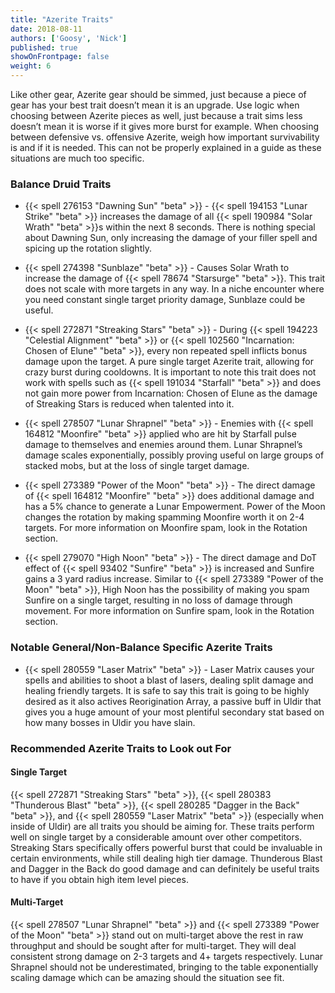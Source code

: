 ```yaml
---
title: "Azerite Traits"
date: 2018-08-11
authors: ['Goosy', 'Nick']
published: true
showOnFrontpage: false
weight: 6
---
```


Like other gear, Azerite gear should be simmed, just because a piece of gear has your best trait doesn’t mean it is an upgrade. Use logic when choosing between Azerite pieces as well, just because a trait sims less doesn’t mean it is worse if it gives more burst for example. When choosing between defensive vs. offensive Azerite, weigh how important survivability is and if it is needed. This can not be properly explained in a guide as these situations are much too specific.

### Balance Druid Traits 

- {{< spell 276153 "Dawning Sun" "beta" >}} - {{< spell 194153 "Lunar Strike" "beta" >}} increases the damage of all {{< spell 190984 "Solar Wrath" "beta" >}}s within the next 8 seconds. There is nothing special about Dawning Sun, only increasing the damage of your filler spell and spicing up the rotation slightly.

- {{< spell 274398 "Sunblaze" "beta" >}} - Causes Solar Wrath to increase the damage of {{< spell 78674 "Starsurge" "beta" >}}. This trait does not scale with more targets in any way. In a niche encounter where you need constant single target priority damage, Sunblaze could be useful.

- {{< spell 272871 "Streaking Stars" "beta" >}} - During {{< spell 194223 "Celestial Alignment" "beta" >}} or {{< spell 102560 "Incarnation: Chosen of Elune" "beta" >}}, every non repeated spell inflicts bonus damage upon the target. A pure single target Azerite trait, allowing for crazy burst during cooldowns. It is important to note this trait does not work with spells such as {{< spell 191034 "Starfall" "beta" >}} and does not gain more power from Incarnation: Chosen of Elune as the damage of Streaking Stars is reduced when talented into it. 

- {{< spell 278507 "Lunar Shrapnel" "beta" >}} - Enemies with {{< spell 164812 "Moonfire" "beta" >}} applied who are hit by Starfall pulse damage to themselves and enemies around them. Lunar Shrapnel’s damage scales exponentially, possibly proving useful on large groups of stacked mobs, but at the loss of single target damage.

- {{< spell 273389 "Power of the Moon" "beta" >}} - The direct damage of {{< spell 164812 "Moonfire" "beta" >}} does additional damage and has a 5% chance to generate a Lunar Empowerment. Power of the Moon changes the rotation by making spamming Moonfire worth it on 2-4 targets. For more information on Moonfire spam, look in the Rotation section.

- {{< spell 279070 "High Noon" "beta" >}} - The direct damage and DoT effect of {{< spell 93402 "Sunfire" "beta" >}} is increased and Sunfire gains a 3 yard radius increase. Similar to {{< spell 273389 "Power of the Moon" "beta" >}}, High Noon has the possibility of making you spam Sunfire on a single target, resulting in no loss of damage through movement. For more information on Sunfire spam, look in the Rotation section.

### Notable General/Non-Balance Specific Azerite Traits

- {{< spell 280559 "Laser Matrix" "beta" >}} - Laser Matrix causes your spells and abilities to shoot a blast of lasers, dealing split damage and healing friendly targets. It is safe to say this trait is going to be highly desired as it also actives Reorigination Array, a passive buff in Uldir that gives you a huge amount of your most plentiful secondary stat based on how many bosses in Uldir you have slain.  


### Recommended Azerite Traits to Look out For

#### Single Target

{{< spell 272871 "Streaking Stars" "beta" >}}, {{< spell 280383 "Thunderous Blast" "beta" >}}, {{< spell 280285 "Dagger in the Back" "beta" >}}, and {{< spell 280559 "Laser Matrix" "beta" >}} (especially when inside of Uldir) are all traits you should be aiming for. These traits perform well on single target by a considerable amount over other competitors. Streaking Stars specifically offers powerful burst that could be invaluable in certain environments, while still dealing high tier damage. Thunderous Blast and Dagger in the Back do good damage and can definitely be useful traits to have if you obtain high item level pieces. 

#### Multi-Target

{{< spell 278507 "Lunar Shrapnel" "beta" >}} and {{< spell 273389 "Power of the Moon" "beta" >}} stand out on multi-target above the rest in raw throughput and should be sought after for multi-target. They will deal consistent strong damage on 2-3 targets and 4+ targets respectively. Lunar Shrapnel should not be underestimated, bringing to the table exponentially scaling damage which can be amazing should the situation see fit.
